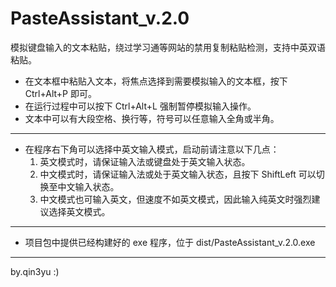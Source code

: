 # PasteAssistant_v.2.0
模拟键盘输入的文本粘贴，绕过学习通等网站的禁用复制粘贴检测，支持中英双语粘贴。
- 在文本框中粘贴入文本，将焦点选择到需要模拟输入的文本框，按下 Ctrl+Alt+P 即可。
- 在运行过程中可以按下 Ctrl+Alt+L 强制暂停模拟输入操作。
- 文本中可以有大段空格、换行等，符号可以任意输入全角或半角。

------

- 在程序右下角可以选择中英文输入模式，启动前请注意以下几点：
  1. 英文模式时，请保证输入法或键盘处于英文输入状态。
  2. 中文模式时，请保证输入法或处于英文输入状态，且按下 ShiftLeft 可以切换至中文输入状态。
  3. 中文模式也可输入英文，但速度不如英文模式，因此输入纯英文时强烈建议选择英文模式。

------

- 项目包中提供已经构建好的 exe 程序，位于 dist/PasteAssistant_v.2.0.exe

------

by.qin3yu
:)
